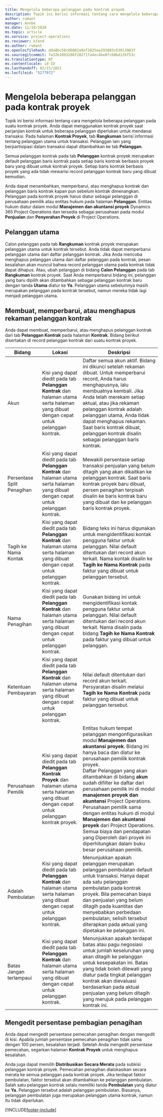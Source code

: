 ```yaml
---
title: Mengelola beberapa pelanggan pada kontrak proyek
description: Topik ini berisi informasi tentang cara mengelola beberapa pelanggan pada suatu kontrak proyek.
author: rumant
manager: Annbe
ms.date: 11/18/2020
ms.topic: article
ms.service: project-operations
ms.reviewer: kfend
ms.author: rumant
ms.openlocfilehash: dda8bc58c00082a9ef3835ea293003c63013983f
ms.sourcegitcommit: fa32b1893286f20271fa4ec4be8fc68bd135f53c
ms.translationtype: HT
ms.contentlocale: id-ID
ms.lasthandoff: 02/15/2021
ms.locfileid: "5277972"
---
```

# <a name="manage-multiple-customers-on-project-contracts"></a>Mengelola beberapa pelanggan pada kontrak proyek

Topik ini berisi informasi tentang cara mengelola beberapa pelanggan pada suatu kontrak proyek. Anda dapat menggunakan kontrak proyek saat perjanjian kontrak untuk beberapa pelanggan diperlukan untuk mendanai transaksi. Pada halaman **Kontrak Proyek**, tab **Rangkuman** berisi informasi tentang pelanggan utama untuk transaksi. Pelanggan lain yang berpartisipasi dalam transaksi dapat ditambahkan ke tab **Pelanggan**.

Semua pelanggan kontrak pada tab **Pelanggan** kontrak proyek merupakan default pelanggan baris kontrak pada setiap baris kontrak berbasis proyek baru yang dibuat untuk kontrak proyek. Setiap baris kontrak berbasis proyek yang ada tidak mewarisi record pelanggan kontrak baru yang dibuat kemudian.

Anda dapat menambahkan, memperbarui, atau menghapus kontrak dan pelanggan baris kontrak kapan pun sebelum kontrak dimenangkan. Pelanggan pada kontrak proyek harus diatur sebagai pelanggan di perusahaan pemilik atau entitas hukum pada halaman **Pelanggan**. Entitas hukum diatur dalam modul **Manajemen dan akuntansi proyek** Dynamics 365 Project Operations dan tersedia sebagai perusahaan pada modul **Penjualan** dan **Penyerahan Proyek** di Project Operations.

## <a name="primary-customers"></a>Pelanggan utama

Calon pelanggan pada tab **Rangkuman** kontrak proyek merupakan pelanggan utama untuk kontrak tersebut. Anda tidak dapat memperbarui pelanggan utama dari daftar pelanggan kontrak. Jika Anda mencoba menghapus pelanggan utama dari daftar pelanggan pada kontrak, pesan kesalahan akan muncul bahwa record pelanggan utama pada kontrak tidak dapat dihapus. Atau, ubah pelanggan di bidang **Calon Pelanggan** pada tab **Rangkuman** kontrak proyek. Saat Anda memperbarui bidang ini, pelanggan yang baru dipilih akan ditambahkan sebagai pelanggan kontrak baru dengan tanda **Utama** diatur ke **Ya**. Pelanggan utama sebelumnya masih merupakan pelanggan pada kontrak tersebut, namun mereka tidak lagi menjadi pelanggan utama.

## <a name="create-update-or-delete-a-contract-customer-record"></a>Membuat, memperbarui, atau menghapus rekaman pelanggan kontrak

Anda dapat membuat, memperbarui, atau menghapus pelanggan kontrak dari tab **Pelanggan Kontrak** pada halaman **Kontrak**. Bidang berikut disertakan di record pelanggan kontrak dari suatu kontrak proyek.

| **Bidang** | **Lokasi** | **Deskripsi** | 
| --- | --- | --- | 
| Akun | Kisi yang dapat diedit pada tab **Pelanggan Kontrak** dan halaman utama serta halaman yang dibuat dengan cepat untuk pelanggan kontrak. | Daftar semua akun aktif. Bidang ini dikunci setelah rekaman dibuat. Untuk memperbarui record, Anda harus menghapusnya, lalu membuatnya kembali. Jika Anda telah merekam setiap aktual, atau jika rekaman pelanggan kontrak adalah pelanggan utama, Anda tidak dapat menghapus rekaman. Saat baris kontrak dibuat, pelanggan kontrak disalin sebagai pelanggan baris kontrak. |
| Persentase Split Penagihan | Kisi yang dapat diedit pada tab **Pelanggan Kontrak** dan halaman utama serta halaman yang dibuat dengan cepat untuk pelanggan kontrak. | Mewakili persentase setiap transaksi penjualan yang belum ditagih yang akan dikaitkan ke pelanggan kontrak. Saat baris kontrak proyek baru dibuat, persen penagihan terpisah disalin ke baris kontrak baru yang dibuat dan ke pelanggan baris kontrak proyek. |
| Tagih ke Nama Kontak | Kisi yang dapat diedit pada tab **Pelanggan Kontrak** dan halaman utama serta halaman yang dibuat dengan cepat untuk pelanggan kontrak. | Bidang teks ini harus digunakan untuk mengidentifikasi kontak pengguna faktur untuk pelanggan. Nilai default ditentukan dari record akun terkait. Nama kontak disalin ke **Tagih ke Nama Kontrak** pada faktur yang dibuat untuk pelanggan tersebut. |
| Nama Penagihan | Kisi yang dapat diedit pada tab **Pelanggan Kontrak** dan halaman utama serta halaman yang dibuat dengan cepat untuk pelanggan kontrak. | Gunakan bidang ini untuk mengidentifikasi kontak pengguna faktur untuk pelanggan. Nilai default ditentukan dari record akun terkait. Nama disalin pada bidang **Tagih ke Nama Kontrak** pada faktur yang dibuat untuk pelanggan. |
| Ketentuan Pembayaran | Kisi yang dapat diedit pada tab **Pelanggan Kontrak** dan halaman utama serta halaman yang dibuat dengan cepat untuk pelanggan kontrak. | Nilai default ditentukan dari record akun terkait. Persyaratan disalin melalui **Tagih ke Nama Kontrak** pada faktur yang dibuat untuk pelanggan tersebut. |
| Perusahaan Pemilik | Kisi yang dapat diedit pada tab **Pelanggan Kontrak Proyek** dan halaman utama serta halaman yang dibuat dengan cepat untuk pelanggan kontrak proyek. | Entitas hukum tempat pelanggan mengonfigurasikan modul **Manajemen dan akuntansi proyek**. Bidang ini hanya baca dan diatur ke perusahaan pemilik kontrak proyek.</br>Daftar Pelanggan yang akan ditambahkan di bidang **akun** sudah difilter ke daftar dari perusahaan pemilik ini di modul **manajemen proyek dan akuntansi** Project Operations. Perusahaan pemilik sama dengan entitas hukum di modul **Manajemen dan akuntansi proyek** dari Project Operations. Semua biaya dan pendapatan yang Diperoleh dari proyek ini diperhitungkan dalam buku besar perusahaan pemilik. |
| Adalah Pembulatan | Kisi yang dapat diedit pada tab **Pelanggan Kontrak** dan halaman utama serta halaman yang dibuat dengan cepat untuk pelanggan kontrak. | Menunjukkan apakah pelanggan merupakan pelanggan pembulatan default untuk transaksi. Hanya dapat ada satu pelanggan pembulatan pada kontrak proyek. Bila pemecahan biaya dan penjualan yang belum ditagih pada kuantitas dan menyebabkan perbedaan pembulatan, selisih tersebut diterapkan pada aktual yang dipetakan ke pelanggan ini. |
| Batas Jangan terlampaui | Kisi yang dapat diedit pada tab **Pelanggan Kontrak** dan halaman utama serta halaman yang dibuat dengan cepat untuk pelanggan kontrak. | Menunjukkan apakah terdapat batas atau pagu negosiasi untuk jumlah keseluruhan yang akan ditagih ke pelanggan untuk kesepakatan ini. Batas yang tidak boleh dilewati yang diatur pada tingkat pelanggan kontrak akan dievaluasi berdasarkan pada aktual penjualan yang belum ditagih yang merujuk pada pelanggan kontrak ini. |

## <a name="edit-billing-split-percentages"></a>Mengedit persentase pembagian penagihan

Anda dapat mengedit persentase pemecahan penagihan dengan mengedit di kisi. Apabila jumlah persentase pemecahan penagihan tidak sama dengan 100 persen, kesalahan terjadi. Setelah Anda mengedit persentase pemecahan, segarkan halaman **Kontrak Proyek** untuk menghapus kesalahan.

Anda juga dapat memilih **Distribusikan Secara Merata** pada subkisi pelanggan kontrak proyek. Pemecahan penagihan dialokasikan secara merata ke semua pelanggan pada kontrak proyek. Jika terdapat faktor pembulatan, faktor tersebut akan ditambahkan ke pelanggan pembulatan. Salah satu pelanggan kontrak selalu memiliki tanda **Pembulatan** yang diatur ke **Ya**. Pelanggan tersebut adalah pelanggan pembulatan. Biasanya, pelanggan pembulatan juga merupakan pelanggan utama kontrak, namun itu tidak diperlukan.


[!INCLUDE[footer-include](../includes/footer-banner.md)]